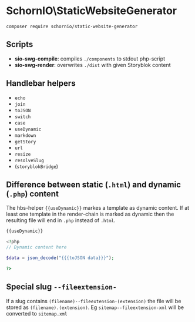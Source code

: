 # SchornIO\\StaticWebsiteGenerator

```
composer require schornio/static-website-generator
```

## Scripts

- **sio-swg-compile**: compiles `./components` to stdout php-script
- **sio-swg-render**: overwrites `./dist` with given Storyblok content

## Handlebar helpers

- `echo`
- `join`
- `toJSON`
- `switch`
- `case`
- `useDynamic`
- `markdown`
- `getStory`
- `url`
- `resize`
- `resolveSlug`
- (`storyblokBridge`)

## Difference between static (`.html`) and dynamic (`.php`) content

The hbs-helper `{{useDynamic}}` markes a template as dynamic content. If at least one template in the render-chain is marked as dynamic then the resulting file will end in `.php` instead of `.html`.

```php
{{useDynamic}}

<?php
// Dynamic content here

$data = json_decode("{{{toJSON data}}}");

?>
```

## Special slug `--fileextension-`

If a slug contains `(filename)--fileextension-(extension)` the file will be stored as `(filename).(extension)`. Eg `sitemap--fileextension-xml` will be converted to `sitemap.xml`

